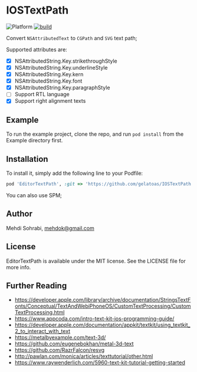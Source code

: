 # IOSTextPath

![Platform](https://img.shields.io/badge/platform-iOS-green) [![build](https://github.com/mehdok/IOSTextPath/actions/workflows/build.yml/badge.svg)](https://github.com/mehdok/IOSTextPath/actions/workflows/build.yml)

Convert `NSAttributedText` to `CGPath` and `SVG` text path;

Supported attributes are:
- [x] NSAttributedString.Key.strikethroughStyle
- [x] NSAttributedString.Key.underlineStyle
- [x] NSAttributedString.Key.kern
- [x] NSAttributedString.Key.font
- [x] NSAttributedString.Key.paragraphStyle
- [ ] Support RTL language
- [x] Support right alignment texts

## Example

To run the example project, clone the repo, and run `pod install` from the Example directory first.


## Installation

To install it, simply add the following line to your Podfile:

```ruby
pod 'EditorTextPath', :git => 'https://github.com/gelatoas/IOSTextPath.git'
```

You can also use SPM;

## Author

Mehdi Sohrabi, mehdok@gmail.com

## License

EditorTextPath is available under the MIT license. See the LICENSE file for more info.

## Further Reading
- https://developer.apple.com/library/archive/documentation/StringsTextFonts/Conceptual/TextAndWebiPhoneOS/CustomTextProcessing/CustomTextProcessing.html
- https://www.appcoda.com/intro-text-kit-ios-programming-guide/
- https://developer.apple.com/documentation/appkit/textkit/using_textkit_2_to_interact_with_text
- https://metalbyexample.com/text-3d/
- https://github.com/eugenebokhan/metal-3d-text
- https://github.com/RazrFalcon/resvg
- http://pawlan.com/monica/articles/texttutorial/other.html
- https://www.raywenderlich.com/5960-text-kit-tutorial-getting-started
